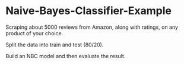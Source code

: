 # Naive-Bayes-Classifier-Example
Scraping about 5000 reviews from Amazon, along with ratings, on any product of your choice.

Split the data into train and test (80/20).

Build an NBC model and then evaluate the result.
